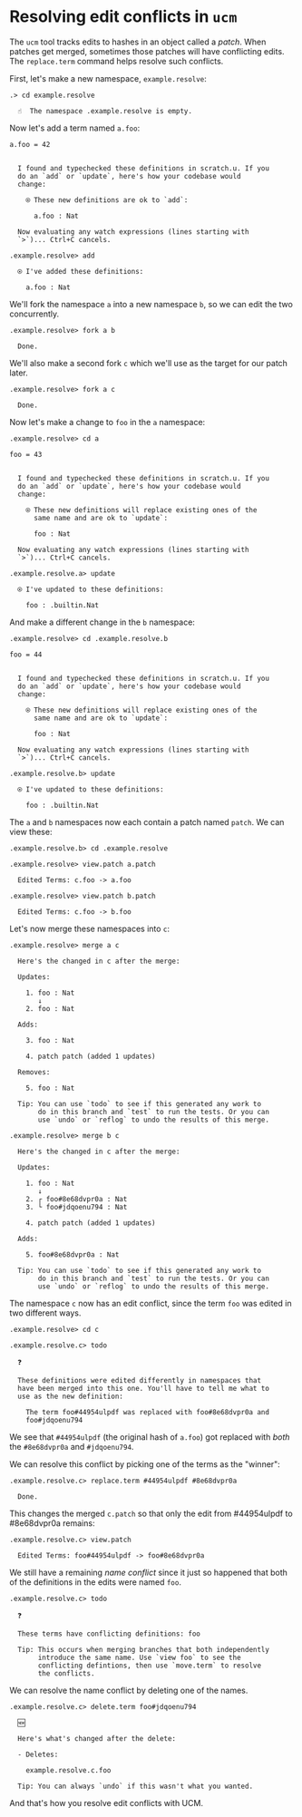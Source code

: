 # Resolving edit conflicts in `ucm`

The `ucm` tool tracks edits to hashes in an object called a _patch_. When patches get merged, sometimes those patches will have conflicting edits. The `replace.term` command helps resolve such conflicts.

First, let's make a new namespace, `example.resolve`:

```ucm
.> cd example.resolve

  ☝️  The namespace .example.resolve is empty.

```
Now let's add a term named `a.foo`:

```unison
a.foo = 42
```

```ucm

  I found and typechecked these definitions in scratch.u. If you
  do an `add` or `update`, here's how your codebase would
  change:
  
    ⍟ These new definitions are ok to `add`:
    
      a.foo : Nat
   
  Now evaluating any watch expressions (lines starting with
  `>`)... Ctrl+C cancels.

```
```ucm
.example.resolve> add

  ⍟ I've added these definitions:
  
    a.foo : Nat

```
We'll fork the namespace `a` into a new namespace `b`, so we can edit the two concurrently.

```ucm
.example.resolve> fork a b

  Done.

```
We'll also make a second fork `c` which we'll use as the target for our patch later.

```ucm
.example.resolve> fork a c

  Done.

```
Now let's make a change to `foo` in the `a` namespace:

```ucm
.example.resolve> cd a

```
```unison
foo = 43
```

```ucm

  I found and typechecked these definitions in scratch.u. If you
  do an `add` or `update`, here's how your codebase would
  change:
  
    ⍟ These new definitions will replace existing ones of the
      same name and are ok to `update`:
    
      foo : Nat
   
  Now evaluating any watch expressions (lines starting with
  `>`)... Ctrl+C cancels.

```
```ucm
.example.resolve.a> update

  ⍟ I've updated to these definitions:
  
    foo : .builtin.Nat

```
And make a different change in the `b` namespace:

```ucm
.example.resolve> cd .example.resolve.b

```
```unison
foo = 44
```

```ucm

  I found and typechecked these definitions in scratch.u. If you
  do an `add` or `update`, here's how your codebase would
  change:
  
    ⍟ These new definitions will replace existing ones of the
      same name and are ok to `update`:
    
      foo : Nat
   
  Now evaluating any watch expressions (lines starting with
  `>`)... Ctrl+C cancels.

```
```ucm
.example.resolve.b> update

  ⍟ I've updated to these definitions:
  
    foo : .builtin.Nat

```
The `a` and `b` namespaces now each contain a patch named `patch`. We can view these:

```ucm
.example.resolve.b> cd .example.resolve

.example.resolve> view.patch a.patch

  Edited Terms: c.foo -> a.foo

.example.resolve> view.patch b.patch

  Edited Terms: c.foo -> b.foo

```
Let's now merge these namespaces into `c`:

```ucm
.example.resolve> merge a c

  Here's the changed in c after the merge:
  
  Updates:
  
    1. foo : Nat
       ↓
    2. foo : Nat
  
  Adds:
  
    3. foo : Nat
  
    4. patch patch (added 1 updates)
  
  Removes:
  
    5. foo : Nat
  
  Tip: You can use `todo` to see if this generated any work to
       do in this branch and `test` to run the tests. Or you can
       use `undo` or `reflog` to undo the results of this merge.

.example.resolve> merge b c

  Here's the changed in c after the merge:
  
  Updates:
  
    1. foo : Nat
       ↓
    2. ┌ foo#8e68dvpr0a : Nat
    3. └ foo#jdqoenu794 : Nat
  
    4. patch patch (added 1 updates)
  
  Adds:
  
    5. foo#8e68dvpr0a : Nat
  
  Tip: You can use `todo` to see if this generated any work to
       do in this branch and `test` to run the tests. Or you can
       use `undo` or `reflog` to undo the results of this merge.

```
The namespace `c` now has an edit conflict, since the term `foo` was edited in two different ways.

```ucm
.example.resolve> cd c

.example.resolve.c> todo

  ❓
  
  These definitions were edited differently in namespaces that
  have been merged into this one. You'll have to tell me what to
  use as the new definition:
  
    The term foo#44954ulpdf was replaced with foo#8e68dvpr0a and
    foo#jdqoenu794

```
We see that `#44954ulpdf` (the original hash of `a.foo`) got replaced with _both_ the `#8e68dvpr0a` and `#jdqoenu794`.

We can resolve this conflict by picking one of the terms as the "winner":

```ucm
.example.resolve.c> replace.term #44954ulpdf #8e68dvpr0a

  Done.

```
This changes the merged `c.patch` so that only the edit from #44954ulpdf to  #8e68dvpr0a remains:

```ucm
.example.resolve.c> view.patch

  Edited Terms: foo#44954ulpdf -> foo#8e68dvpr0a

```
We still have a remaining _name conflict_ since it just so happened that both of the definitions in the edits were named `foo`.

```ucm
.example.resolve.c> todo

  ❓
  
  These terms have conflicting definitions: foo
  
  Tip: This occurs when merging branches that both independently
       introduce the same name. Use `view foo` to see the
       conflicting defintions, then use `move.term` to resolve
       the conflicts.

```
We can resolve the name conflict by deleting one of the names.

```ucm
.example.resolve.c> delete.term foo#jdqoenu794

  🆕
  
  Here's what's changed after the delete:
  
  - Deletes:
  
    example.resolve.c.foo
  
  Tip: You can always `undo` if this wasn't what you wanted.

```
And that's how you resolve edit conflicts with UCM.


